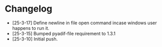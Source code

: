 # Changelog

- [25-3-17] Define newline in file open command incase windows user happens to run it.
- [25-3-15] Bumped pyadif-file requirement to 1.3.1
- [25-3-10] Initial push.

